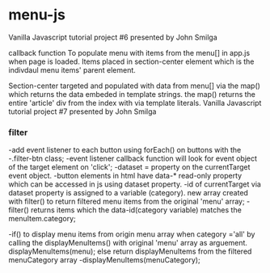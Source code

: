 # menu-js
Vanilla Javascript tutorial project #6 presented by John Smilga




callback function To populate menu with items from the menu[] in app.js when page is loaded.
Items placed in section-center element which is the indivdaul menu items' parent element.

Section-center targeted and populated with data from menu[] via the 
map() which returns the data embeded in template strings.
the map() returns the entire 'article' div from the index with via template literals.
Vanilla Javascript tutorial project #7 presented by John Smilga

### filter
-add event listener to each button using forEach() on buttons with the
-.filter-btn class;
-event listener callback function will look for event object of the target element on 'click';
-dataset = property on the currentTarget event object.
-button elements in html have data-* read-only property which can be accessed in js using dataset property.
-id of currentTarget via dataset property is assigned to a variable (category).
new array created with filter() to return filtered menu items from the original 'menu' array;
-filter() returns items which the data-id(category variable) matches the menuItem.category;

-if() to display menu items from origin menu array when category ='all' by calling the displayMenuItems() with original 'menu' array as arguement. displayMenuItems(menu);
else return displayMenuItems from the filtered menuCategory array
-displayMenuItems(menuCategory);


